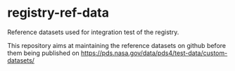 # registry-ref-data
Reference datasets used for integration test of the registry.

This repository aims at maintaining the reference datasets on github before them being published on https://pds.nasa.gov/data/pds4/test-data/custom-datasets/


